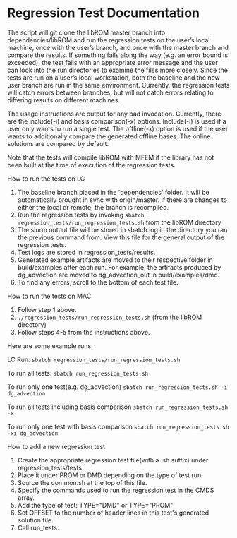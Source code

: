 # Regression Test Documentation

The script will git clone the libROM master branch into dependencies/libROM and run the regression tests on the user’s local machine, once with the user’s branch, and once with the master branch and compare the results. If something fails along the way (e.g. an error bound is exceeded), the test fails with an appropriate error message and the user can look into the run directories to examine the files more closely. Since the tests are run on a user’s local workstation, both the baseline and the new user branch are run in the same environment. Currently, the regression tests will catch errors between branches, but will not catch errors relating to differing results on different machines.

The usage instructions are output for any bad invocation. Currently, there are the include(-i) and basis comparison(-x) options. Include(-i) is used if a user only wants to run a single test. The offline(-x) option is used if the user wants to additionally compare the generated offline bases. The online solutions are compared by default. 

Note that the tests will compile libROM with MFEM if the library has not been built at the time of execution of the regression tests. 

How to run the tests on LC

1. The baseline branch placed in the 'dependencies' folder. It will be automatically brought in sync with origin/master. If there are changes to either the local or remote, the branch is recompiled.
2. Run the regression tests by invoking
   `sbatch regression_tests/run_regression_tests.sh`
   from the libROM directory
3. The slurm output file will be stored in sbatch.log in the directory you ran the previous command from. View this file for the general output of the regression tests.
4. Test logs are stored in regression_tests/results.
5. Generated example artifacts are moved to their respective folder in build/examples after each run. For example, the artifacts
produced by dg_advection are moved to dg_advection_out in build/examples/dmd.
6. To find any errors, scroll to the bottom of each test file.

How to run the tests on MAC

1. Follow step 1 above.
2. `./regression_tests/run_regression_tests.sh` (from the libROM directory)
3. Follow steps 4-5 from the instructions above.


Here are some example runs:

LC Run:
`sbatch regression_tests/run_regression_tests.sh`

To run all tests:
`sbatch run_regression_tests.sh`

To run only one test(e.g. dg_advection)
`sbatch run_regression_tests.sh -i dg_advection`

To run all tests including basis comparison
`sbatch run_regression_tests.sh -x`

To run only one test with basis comparison
`sbatch run_regression_tests.sh -xi dg_advection`

How to add a new regression test

1. Create the appropriate regression test file(with a .sh suffix) under regression_tests/tests
2. Place it under PROM or DMD depending on the type of test run.
3. Source the common.sh at the top of this file.
4. Specify the commands used to run the regression test in the CMDS array.
5. Add the type of test: TYPE="DMD" or TYPE="PROM"
6. Set OFFSET to the number of header lines in this test's generated solution file.
7. Call run_tests.

